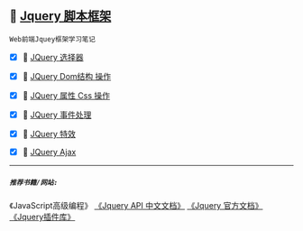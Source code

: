 :checkered_flag: <a href="#top" id="top">Jquery 脚本框架</a>
-----
`Web前端Jquey框架学习笔记`


 - [x] :maple_leaf: [JQuery 选择器 ](https://github.com/kickgod/Front-End/blob/master/Jquery/JquerySelector.md) 

 - [x] :maple_leaf: [JQuery Dom结构 操作 ](https://github.com/kickgod/Front-End/blob/master/Jquery/JqueryDomCorporation.md) 

 - [x] :maple_leaf: [JQuery 属性 Css 操作 ](https://github.com/kickgod/Front-End/blob/master/Jquery/JqueryProperty.md) 

 - [x] :maple_leaf: [JQuery 事件处理 ](https://github.com/kickgod/Front-End/blob/master/Jquery/JqueryEvent.md)

 - [x] :maple_leaf: [JQuery 特效 ](https://github.com/kickgod/Front-End/blob/master/Jquery/QueryEffect.md) 
 
 - [x] :maple_leaf: [JQuery Ajax ](https://github.com/kickgod/Front-End/blob/master/Jquery/QueryEffect.md) 
 
 
 ----
 ##### **`推荐书籍/网站:`**

 《JavaScript高级编程》  [《Jquery API 中文文档》](http://jquery.cuishifeng.cn/)  [《Jquery 官方文档》](https://jquery.com/) [《Jquery插件库》](http://www.jq22.com/)
 
